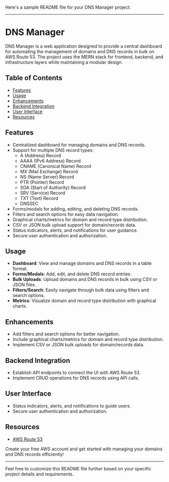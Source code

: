 Here's a sample README file for your DNS Manager project:

---

# DNS Manager

DNS Manager is a web application designed to provide a central dashboard for automating the management of domains and DNS records in bulk on AWS Route 53. The project uses the MERN stack for frontend, backend, and infrastructure layers while maintaining a modular design.

## Table of Contents

- [Features](#features)
- [Usage](#usage)
- [Enhancements](#enhancements)
- [Backend Integration](#backend-integration)
- [User Interface](#user-interface)
- [Resources](#resources)

## Features

- Centralized dashboard for managing domains and DNS records.
- Support for multiple DNS record types:
  - A (Address) Record
  - AAAA (IPv6 Address) Record
  - CNAME (Canonical Name) Record
  - MX (Mail Exchange) Record
  - NS (Name Server) Record
  - PTR (Pointer) Record
  - SOA (Start of Authority) Record
  - SRV (Service) Record
  - TXT (Text) Record
  - DNSSEC
- Forms/modals for adding, editing, and deleting DNS records.
- Filters and search options for easy data navigation.
- Graphical charts/metrics for domain and record type distribution.
- CSV or JSON bulk upload support for domain/records data.
- Status indicators, alerts, and notifications for user guidance.
- Secure user authentication and authorization.

## Usage

- **Dashboard**: View and manage domains and DNS records in a table format.
- **Forms/Modals**: Add, edit, and delete DNS record entries.
- **Bulk Uploads**: Upload domains and DNS records in bulk using CSV or JSON files.
- **Filters/Search**: Easily navigate through bulk data using filters and search options.
- **Metrics**: Visualize domain and record type distribution with graphical charts.

## Enhancements

- Add filters and search options for better navigation.
- Include graphical charts/metrics for domain and record type distribution.
- Implement CSV or JSON bulk uploads for domain/records data.

## Backend Integration

- Establish API endpoints to connect the UI with AWS Route 53.
- Implement CRUD operations for DNS records using API calls.

## User Interface

- Status indicators, alerts, and notifications to guide users.
- Secure user authentication and authorization.

## Resources

- [AWS Route 53](https://aws.amazon.com/route53/)

Create your free AWS account and get started with managing your domains and DNS records efficiently!

---

Feel free to customize this README file further based on your specific project details and requirements.
